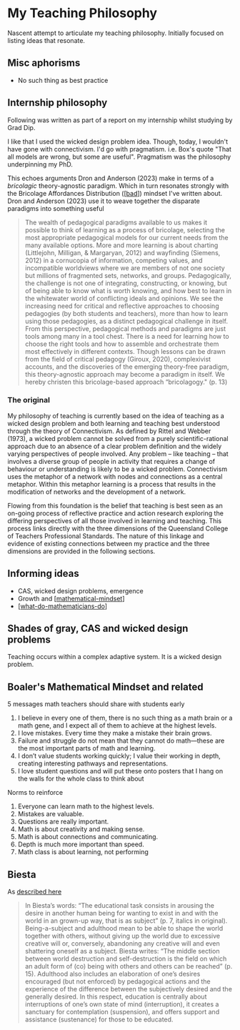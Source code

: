 # My Teaching Philosophy

Nascent attempt to articulate my teaching philosophy. Initially focused on listing ideas that resonate.

## Misc aphorisms

- No such thing as best practice

## Internship philosophy

Following was written as part of a report on my internship whilst studying by Grad Dip.

I like that I used the wicked design problem idea. Though, today, I wouldn't have gone with connectivism. I'd go with pragmatism. i.e. Box's quote "That all models are wrong, but some are useful". Pragmatism was the philosophy underpinning my PhD. 

This echoes arguments Dron and Anderson (2023) make in terms of a _bricolagic_ theory-agnostic paradigm. Which in turn resonates strongly with the Bricolage Affordances Distribution ([[bad]]) mindset I've written about. Dron and Anderson (2023) use it to weave together the disparate paradigms into something useful 

> The wealth of pedagogical paradigms available to us makes it possible to think of learning as a process of bricolage, selecting the most appropriate pedagogical models for our current needs from the many available options. More and more learning is about charting (Littlejohn, Milligan, & Margaryan, 2012) and wayfinding (Siemens, 2012) in a cornucopia of information, competing values, and incompatible worldviews where we are members of not one society but millions of fragmented sets, networks, and groups. Pedagogically, the challenge is not one of integrating, constructing, or knowing, but of being able to know what is worth knowing, and how best to learn in the whitewater world of conflicting ideals and opinions. We see the increasing need for critical and reflective approaches to choosing pedagogies (by both students and teachers), more than how to learn using those pedagogies, as a distinct pedagogical challenge in itself. From this perspective, pedagogical methods and paradigms are just tools among many in a tool chest. There is a need for learning how to choose the right tools and how to assemble and orchestrate them most effectively in different contexts. Though lessons can be drawn from the field of critical pedagogy (Giroux, 2020), complexivist accounts, and the discoveries of the emerging theory-free paradigm, this theory-agnostic approach may become a paradigm in itself. We hereby christen this bricolage-based approach “bricolagogy." (p. 13)


### The original

My philosophy of teaching is currently based on the idea of teaching as a wicked design problem and both learning and teaching best understood through the theory of Connectivism. As defined by Rittel and Webber (1973), a wicked problem cannot be solved from a purely scientific-rational approach due to an absence of a clear problem definition and the widely varying perspectives of people involved. Any problem – like teaching – that involves a diverse group of people in activity that requires a change of behaviour or understanding is likely to be a wicked problem. Connectivism uses the metaphor of a network with nodes and connections as a central metaphor. Within this metaphor learning is a process that results in the modification of networks and the development of a network.

Flowing from this foundation is the belief that teaching is best seen as an on-going process of reflective practice and action research exploring the differing perspectives of all those involved in learning and teaching. This process links directly with the three dimensions of the Queensland College of Teachers Professional Standards. The nature of this linkage and evidence of existing connections between my practice and the three dimensions are provided in the following sections. 



## Informing ideas

- CAS, wicked design problems, emergence
- Growth and [[mathematical-mindset]]
- [[what-do-mathematicians-do]]

## Shades of gray, CAS and wicked design problems

Teaching occurs within a complex adaptive system. It is a wicked design problem.


## Boaler's Mathematical Mindset and related

5 messages math teachers should share with students early

1. I believe in every one of them, there is no such thing as a math brain or a math gene, and I expect all of them to achieve at the highest levels.
2. I love mistakes. Every time they make a mistake their brain grows.
3. Failure and struggle do not mean that they cannot do math—these are the most important parts of math and learning.
4. I don’t value students working quickly; I value their working in depth, creating interesting pathways and representations.
5. I love student questions and will put these onto posters that I hang on the walls for the whole class to think about

Norms to reinforce

1. Everyone can learn math to the highest levels.
2. Mistakes are valuable.
3. Questions are really important.
4. Math is about creativity and making sense.
5. Math is about connections and communicating.
6. Depth is much more important than speed.
7. Math class is about learning, not performing

## Biesta

As [described here](https://www.philosophy-of-education.org/blog/book-reviews-archived/book-review-the-rediscovery-of-teaching/)

> In Biesta’s words: “The educational task consists in arousing the desire in another human being for wanting to exist in and with the world in an grown-up way, that is as subject” (p. 7, italics in original). Being-a-subject and adulthood mean to be able to shape the world together with others, without giving up the world due to excessive creative will or, conversely, abandoning any creative will and even shattering oneself as a subject. Biesta writes: “The middle section between world destruction and self-destruction is the field on which an adult form of (co) being with others and others can be reached” (p. 15). Adulthood also includes an elaboration of one’s desires encouraged (but not enforced) by pedagogical actions and the experience of the difference between the subjectively desired and the generally desired. In this respect, education is centrally about interruptions of one’s own state of mind (interruption), it creates a sanctuary for contemplation (suspension), and offers support and assistance (sustenance) for those to be educated.

[//begin]: # "Autogenerated link references for markdown compatibility"
[bad]: ../CASA/bad "BAD - Bricolage Affordances Distribution"
[mathematical-mindset]: Mathematics/mathematical-mindset "Mathematical Mindset"
[what-do-mathematicians-do]: Mathematics/what-do-mathematicians-do "What do mathematicians do?"
[//end]: # "Autogenerated link references"